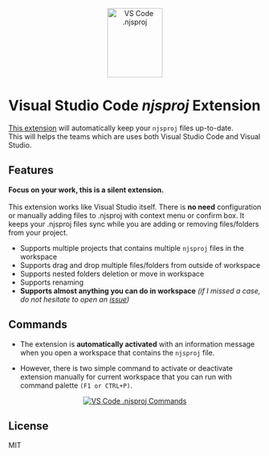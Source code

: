 <p align="center">
  <a href="https://marketplace.visualstudio.com/items?itemName=BerkanSivri.vscode-njsproj">
    <img src="https://i.postimg.cc/C1qCrY1P/njsproj.png" alt="VS Code .njsproj" height="138" width="110">
  </a>
</p>

# Visual Studio Code *njsproj* Extension

<a href="https://marketplace.visualstudio.com/items?itemName=BerkanSivri.vscode-njsproj">This extension</a> will automatically keep your `njsproj` files up-to-date.<br/>
This will helps the teams which are uses both Visual Studio Code and Visual Studio.

## Features

**Focus on your work, this is a silent extension.**<br/><br/>
This extension works like Visual Studio itself. There is **no need** configuration or manually adding files to .njsproj with context menu or confirm box.
It keeps your .njsproj files sync while you are adding or removing files/folders from your project. 

* Supports multiple projects that contains multiple `njsproj` files in the workspace
* Supports drag and drop multiple files/folders from outside of workspace
* Supports nested folders deletion or move in workspace
* Supports renaming
* **Supports almost anything you can do in workspace** *(if I missed a case, do not hesitate to open an <a href="https://github.com/berkansivri/VsCode-njsproj/issues/new">issue</a>)*

## Commands

* The extension is **automatically activated** with an information message when you open a workspace that contains the `njsproj` file.

* However, there is two simple command to activate or deactivate extension manually for current workspace that you can run with command palette `(F1 or CTRL+P)`.
<p align="center">
  <a href="https://marketplace.visualstudio.com/items?itemName=BerkanSivri.vscode-njsproj">
    <img src="https://i.postimg.cc/QCL4rWrH/njsproj-commands.png" alt="VS Code .njsproj Commands">
  </a>
</p>


## License

MIT
